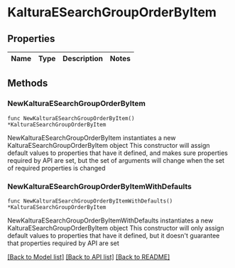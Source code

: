 # KalturaESearchGroupOrderByItem

## Properties

Name | Type | Description | Notes
------------ | ------------- | ------------- | -------------

## Methods

### NewKalturaESearchGroupOrderByItem

`func NewKalturaESearchGroupOrderByItem() *KalturaESearchGroupOrderByItem`

NewKalturaESearchGroupOrderByItem instantiates a new KalturaESearchGroupOrderByItem object
This constructor will assign default values to properties that have it defined,
and makes sure properties required by API are set, but the set of arguments
will change when the set of required properties is changed

### NewKalturaESearchGroupOrderByItemWithDefaults

`func NewKalturaESearchGroupOrderByItemWithDefaults() *KalturaESearchGroupOrderByItem`

NewKalturaESearchGroupOrderByItemWithDefaults instantiates a new KalturaESearchGroupOrderByItem object
This constructor will only assign default values to properties that have it defined,
but it doesn't guarantee that properties required by API are set


[[Back to Model list]](../README.md#documentation-for-models) [[Back to API list]](../README.md#documentation-for-api-endpoints) [[Back to README]](../README.md)


